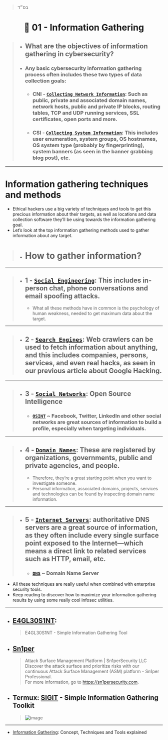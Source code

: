 > בס״ד
<div align="center">
    
# 🔸 01 - Information Gathering

</div>


> - ## **What are the objectives of information gathering in cybersecurity?**
> - ### Any basic cybersecurity information gathering process often includes these two types of data collection goals:
>   - ### CNI - [`Collecting Network Information`](): Such as public, private and associated domain names, network hosts, public and private IP blocks, routing tables, TCP and UDP running services, SSL certificates, open ports and more.
>   - ### CSI - [`Collecting System Information`]():  This includes user enumeration, system groups, OS hostnames, OS system type (probably by fingerprinting), system banners (as seen in the banner grabbing blog post), etc.

---

# Information gathering techniques and methods
- Ethical hackers use a big variety of techniques and tools to get this precious information about their targets, as well as locations and data collection software they’ll be using towards the information gathering goal.
- Let’s look at the top information gathering methods used to gather information about any target.
> - # How to gather information?

---

>   - ## 1 - [`Social Engineering`](): This includes in-person chat, phone conversations and email spoofing attacks. 
>        - What all these methods have in common is the psychology of human weakness, needed to get maximum data about the target.

---

>   - ## 2 - [`Search Engines`](): Web crawlers can be used to fetch information about anything, and this includes companies, persons, services, and even real hacks, as seen in our previous article about Google Hacking.

---

>   - ## 3 - [`Social Networks`](): Open Source Intelligence
>       - ### [`OSINT`]() ~ Facebook, Twitter, LinkedIn and other social networks are great sources of information to build a profile, especially when targeting individuals.

---

>   - ## 4 - [`Domain Names`](): These are registered by organizations, governments, public and private agencies, and people. 
>       - Therefore, they’re a great starting point when you want to investigate someone. 
>       - Personal information, associated domains, projects, services and technologies can be found by inspecting domain name information.

---

>   - ## 5 - [`Internet Servers`](): authoritative DNS servers are a great source of information, as they often include every single surface point exposed to the Internet—which means a direct link to related services such as HTTP, email, etc. 
>       - ### [`DNS`]() ~ Domain Name Server

- All these techniques are really useful when combined with enterprise security tools. 
- Keep reading to discover how to maximize your information gathering results by using some really cool infosec utilities.

---

- ## [E4GL30S1NT](https://github.com/C0MPL3XDEV/E4GL30S1NT): 
    > E4GL30S1NT - Simple Information Gathering Tool
- ## [Sn1per](https://github.com/1N3/Sn1per)
    > Attack Surface Management Platform | Sn1perSecurity LLC <br> Discover the attack surface and prioritize risks with our continuous Attack Surface Management (ASM) platform - Sn1per Professional. <br> For more information, go to https://sn1persecurity.com.
- ## Termux: [SIGIT](https://github.com/termuxhackers-id/SIGIT) - Simple Information Gathering Toolkit
    > ![image](https://user-images.githubusercontent.com/51442719/173302950-284dad74-9623-4f64-a5e1-3e9877df2842.png)

---

- [Information Gathering](https://securitytrails.com/blog/information-gathering): Concept, Techniques and Tools explained
